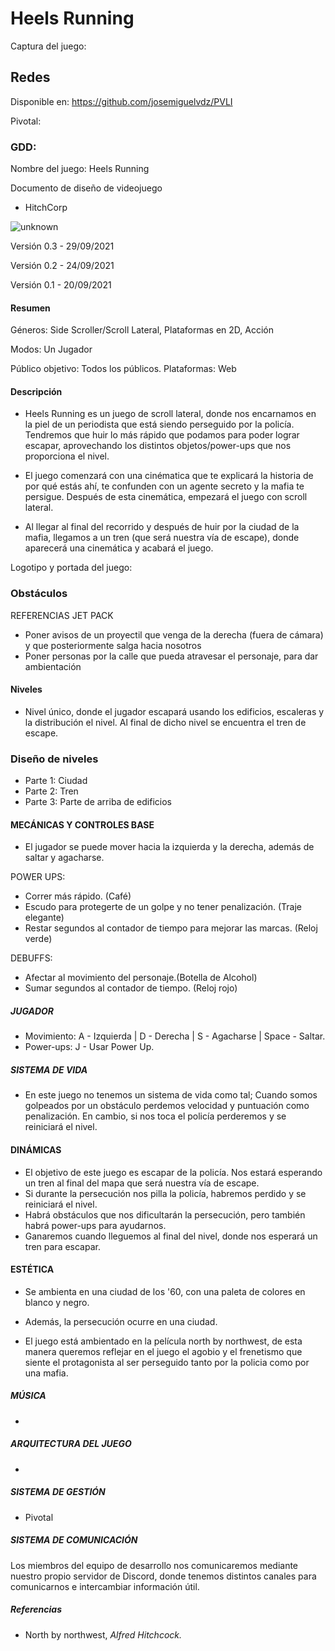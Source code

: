 # Heels Running
Captura del juego:

## Redes

Disponible en: https://github.com/josemiguelvdz/PVLI

Pivotal:

### GDD:

Nombre del juego: Heels Running

Documento de diseño de videojuego

-  HitchCorp

![unknown](https://user-images.githubusercontent.com/75903737/135341022-3484ffb8-e9ce-4f82-8740-6db7b09cdaf4.png)

Versión 0.3 - 29/09/2021

Versión 0.2 - 24/09/2021

Versión 0.1 - 20/09/2021

#### Resumen

Géneros: Side Scroller/Scroll Lateral, Plataformas en 2D, Acción

Modos: Un Jugador

Público objetivo: Todos los públicos.
Plataformas: Web


#### Descripción
- Heels Running es un juego de scroll lateral, donde nos encarnamos en la piel de un periodista que está siendo perseguido por la policía. Tendremos que huir lo más rápido que podamos para poder lograr escapar, aprovechando los distintos objetos/power-ups que nos proporciona el nivel.

- El juego comenzará con una cinématica que te explicará la historia de por qué estás ahí, te confunden con un agente secreto y la mafia te persigue. Después de esta cinemática, empezará el juego con scroll lateral.

- Al llegar al final del recorrido y después de huir por la ciudad de la mafia, llegamos a un tren (que será nuestra vía de escape), donde aparecerá una cinemática y acabará el juego.

Logotipo y portada del juego:

### Obstáculos
REFERENCIAS JET PACK
- Poner avisos de un proyectil que venga de la derecha (fuera de cámara) y que posteriormente salga hacia nosotros
- Poner personas por la calle que pueda atravesar el personaje, para dar ambientación

#### Niveles
- Nivel único, donde el jugador escapará usando los edificios, escaleras y la distribución el nivel. Al final de dicho nivel se encuentra el tren de escape.

### Diseño de niveles

- Parte 1: Ciudad
- Parte 2: Tren
- Parte 3: Parte de arriba de edificios

#### MECÁNICAS Y CONTROLES BASE
- El jugador se puede mover hacia la izquierda y la derecha, además de saltar y agacharse.

POWER UPS:
- Correr más rápido. (Café)
- Escudo para protegerte de un golpe y no tener penalización. (Traje elegante)
- Restar segundos al contador de tiempo para mejorar las marcas. (Reloj verde)

DEBUFFS:
- Afectar al movimiento del personaje.(Botella de Alcohol)
- Sumar segundos al contador de tiempo. (Reloj rojo)

##### JUGADOR
- Movimiento: A - Izquierda | D - Derecha | S - Agacharse | Space - Saltar.
- Power-ups: J - Usar Power Up.


##### SISTEMA DE VIDA 
- En este juego no tenemos un sistema de vida como tal; Cuando somos golpeados por un obstáculo perdemos velocidad y puntuación como penalización.
En cambio, si nos toca el policía perderemos y se reiniciará el nivel.


#### DINÁMICAS
- El objetivo de este juego es escapar de la policía. Nos estará esperando un tren al final del mapa que será nuestra vía de escape.
- Si durante la persecución nos pilla la policía, habremos perdido y se reiniciará el nivel.
- Habrá obstáculos que nos dificultarán la persecución, pero también habrá power-ups para ayudarnos.
- Ganaremos cuando lleguemos al final del nivel, donde nos esperará un tren para escapar.


#### ESTÉTICA
 - Se ambienta en una ciudad de los '60, con una paleta de colores en blanco y negro.
 - Además, la persecución ocurre en una ciudad.

 - El juego está ambientado en la película north by northwest, de esta manera queremos reflejar en el juego el agobio y el frenetismo que siente el protagonista al ser
   perseguido tanto por la policia como por una mafia.


##### MÚSICA
- 


##### ARQUITECTURA DEL JUEGO
- 

##### SISTEMA DE GESTIÓN 
- Pivotal


##### SISTEMA DE COMUNICACIÓN
Los miembros del equipo de desarrollo nos comunicaremos mediante nuestro propio servidor de Discord, donde tenemos distintos canales para comunicarnos e intercambiar información útil.

##### Referencias
- North by northwest, _Alfred Hitchcock._ 
